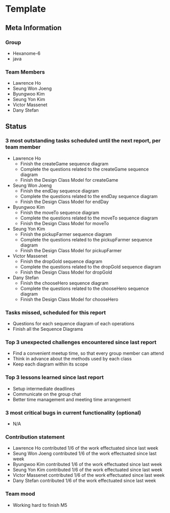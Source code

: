 # Template

## Meta Information

### Group

 * Hexanome-6
 * java

### Team Members

 * Lawrence Ho
 * Seung Won Joeng
 * Byungwoo Kim
 * Seung Yon Kim
 * Victor Massenet
 * Dany Stefan

## Status

### 3 most outstanding tasks scheduled until the next report, per team member

 * Lawrence Ho
   * Finish the createGame sequence diagram
   * Complete the questions related to the createGame sequence diagram
   * Finish the Design Class Model for createGame
 * Seung Won Joeng
   * Finish the endDay sequence diagram
   * Complete the questions related to the endDay sequence diagram
   * Finish the Design Class Model for endDay
 * Byungwoo Kim
   * Finish the moveTo sequence diagram
   * Complete the questions related to the moveTo sequence diagram
   * Finish the Design Class Model for moveTo
 * Seung Yon Kim
   * Finish the pickupFarmer sequence diagram
   * Complete the questions related to the pickupFarmer sequence diagram
   * Finish the Design Class Model for pickupFarmer
 * Victor Massenet
   * Finish the dropGold sequence diagram
   * Complete the questions related to the dropGold sequence diagram
   * Finish the Design Class Model for dropGold
 * Dany Stefan
   * Finish the chooseHero sequence diagram
   * Complete the questions related to the chooseHero sequence diagram
   * Finish the Design Class Model for chooseHero

### Tasks missed, scheduled for this report

 * Questions for each sequence diagram of each operations
 * Finish all the Sequence Diagrams

### Top 3 unexpected challenges encountered since last report

 * Find a convenient meetup time, so that every group member can attend
 * Think in advance about the methods used by each class
 * Keep each diagram within its scope

### Top 3 lessons learned since last report

 * Setup intermediate deadlines
 * Communicate on the group chat
 * Better time management and meeting time arrangement

### 3 most critical bugs in current functionality (optional)

 * N/A

### Contribution statement

 * Lawrence Ho contributed 1/6 of the work effectuated since last week
 * Seung Won Joeng contributed 1/6 of the work effectuated since last week
 * Byungwoo Kim contributed 1/6 of the work effectuated since last week
 * Seung Yon Kim contributed 1/6 of the work effectuated since last week
 * Victor Massenet contributed 1/6 of the work effectuated since last week
 * Dany Stefan contributed 1/6 of the work effectuated since last week

### Team mood

 * Working hard to finish M5
